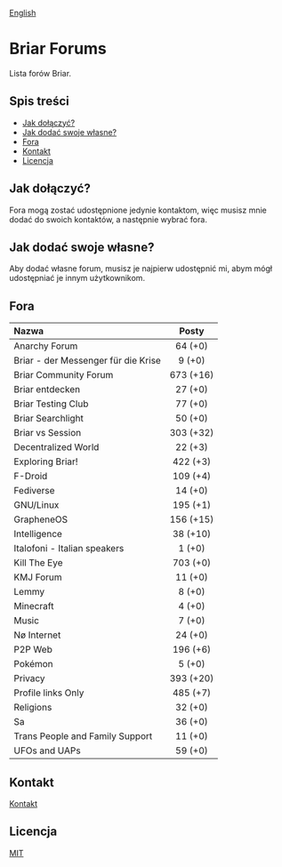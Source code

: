 [English](README.md)

# Briar Forums

Lista forów Briar.

## Spis treści

* [Jak dołączyć?](#jak-dołączyć)
* [Jak dodać swoje własne?](#jak-dodać-swoje-własne)
* [Fora](#fora)
* [Kontakt](#kontakt)
* [Licencja](#licencja)

## Jak dołączyć?

Fora mogą zostać udostępnione jedynie kontaktom, więc musisz mnie dodać do swoich kontaktów, a następnie wybrać fora.

## Jak dodać swoje własne?

Aby dodać własne forum, musisz je najpierw udostępnić mi, abym mógł udostępniać je innym użytkownikom.

## Fora

| Nazwa                               | Posty     |
| :---------------------------------- | :-------: |
| Anarchy Forum                       | 64 (+0)   |
| Briar - der Messenger für die Krise | 9 (+0)    |
| Briar Community Forum               | 673 (+16) |
| Briar entdecken                     | 27 (+0)   |
| Briar Testing Club                  | 77 (+0)   |
| Briar Searchlight                   | 50 (+0)   |
| Briar vs Session                    | 303 (+32) |
| Decentralized World                 | 22 (+3)   |
| Exploring Briar!                    | 422 (+3)  |
| F-Droid                             | 109 (+4)  |
| Fediverse                           | 14 (+0)   |
| GNU/Linux                           | 195 (+1)  |
| GrapheneOS                          | 156 (+15) |
| Intelligence                        | 38 (+10)  |
| Italofoni - Italian speakers        | 1 (+0)    |
| Kill The Eye                        | 703 (+0)  |
| KMJ Forum                           | 11 (+0)   |
| Lemmy                               | 8 (+0)    |
| Minecraft                           | 4 (+0)    |
| Music                               | 7 (+0)    |
| Nø Internet                         | 24 (+0)   |
| P2P Web                             | 196 (+6)  |
| Pokémon                             | 5 (+0)    |
| Privacy                             | 393 (+20) |
| Profile links Only                  | 485 (+7)  |
| Religions                           | 32 (+0)   |
| Sa                                  | 36 (+0)   |
| Trans People and Family Support     | 11 (+0)   |
| UFOs and UAPs                       | 59 (+0)   |

## Kontakt

[Kontakt](https://codeberg.org/PandaCoderPL/PandaCoderPL#contact)

## Licencja

[MIT](LICENSE)
